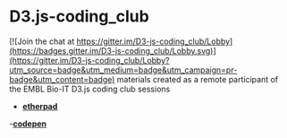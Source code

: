 # D3.js-coding_club

[![Join the chat at https://gitter.im/D3-js-coding_club/Lobby](https://badges.gitter.im/D3-js-coding_club/Lobby.svg)](https://gitter.im/D3-js-coding_club/Lobby?utm_source=badge&utm_medium=badge&utm_campaign=pr-badge&utm_content=badge)
materials created as a remote participant of the EMBL Bio-IT D3.js coding club sessions


- [**etherpad**](https://piratenpad.de/p/d3.js-coding_club)

-[**codepen**](https://codepen.io/gully/pen/glFcq)
